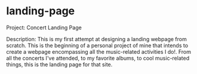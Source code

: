 # landing-page

Project: Concert Landing Page

Description: This is my first attempt at designing a landing webpage from scratch. This is the beginning of a personal project of mine that intends to create a webpage encompassing all the music-related activities I do!. From all the concerts I've attended, to my favorite albums, 
to cool music-related things, this is the landing page for that site. 

